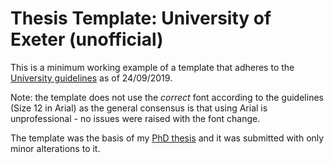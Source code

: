 # Thesis Template: University of Exeter (unofficial)

This is a minimum working example of a template that adheres to the
[University guidelines](http://as.exeter.ac.uk/academic-policy-standards/tqa-manual/pgr/presentationoftheses/)
as of 24/09/2019. 

Note: the template does not use the *correct* font according to the guidelines (Size 12 in Arial)
as the general consensus is that using Arial is unprofessional - no issues were raised with the font change.

The template was the basis of my [PhD thesis](https://ore.exeter.ac.uk/repository/handle/10871/38781) 
and it was submitted with only minor alterations to it.
